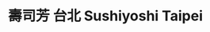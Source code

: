 ---
title: "壽司芳 台北 Sushiyoshi Taipei"
description: "壽司芳 台北 Sushiyoshi Taipei"
layout: shop
keywords:
  - 美食競賽
  - 台灣美食
  - 美食精選
datePublished: "2025-06-30"
dateModified: "2025-07-07"
city: "台北市"
district: "大安區"
address: "台北市大安區忠孝東路四段216巷19弄12號"
phone: "0227215560"
geo: "25.040238780732103, 121.55369117224443"
google_map: "https://maps.app.goo.gl/KTLvcLChsTBH9fdu5"
footinder: "https://footinder.com.tw/%e5%8f%b0%e5%8c%97%e5%b8%82%e5%a4%a7%e5%ae%89%e5%8d%80/110875/"
official: "https://www.facebook.com/sushiyoshitaipei/"
award:
  - name: "500盤"
    year: "2024"
    entries:
      - dishes:
          - "蜆湯素麵"

---